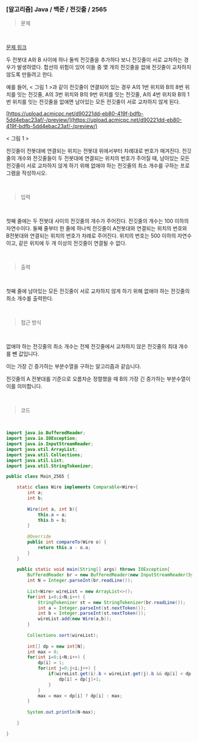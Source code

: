 <h3>[알고리즘] Java / 백준 / 전깃줄 / 2565 </h3>

> 문제
> 

<br>

[문제 링크](https://www.acmicpc.net/problem/1339)

두 전봇대 A와 B 사이에 하나 둘씩 전깃줄을 추가하다 보니 전깃줄이 서로 교차하는 경우가 발생하였다. 합선의 위험이 있어 이들 중 몇 개의 전깃줄을 없애 전깃줄이 교차하지 않도록 만들려고 한다.

예를 들어, < 그림 1 >과 같이 전깃줄이 연결되어 있는 경우 A의 1번 위치와 B의 8번 위치를 잇는 전깃줄, A의 3번 위치와 B의 9번 위치를 잇는 전깃줄, A의 4번 위치와 B의 1번 위치를 잇는 전깃줄을 없애면 남아있는 모든 전깃줄이 서로 교차하지 않게 된다.

[https://upload.acmicpc.net/d90221dd-eb80-419f-bdfb-5dd4ebac23af/-/preview/](https://upload.acmicpc.net/d90221dd-eb80-419f-bdfb-5dd4ebac23af/-/preview/)

< 그림 1 >

전깃줄이 전봇대에 연결되는 위치는 전봇대 위에서부터 차례대로 번호가 매겨진다. 전깃줄의 개수와 전깃줄들이 두 전봇대에 연결되는 위치의 번호가 주어질 때, 남아있는 모든 전깃줄이 서로 교차하지 않게 하기 위해 없애야 하는 전깃줄의 최소 개수를 구하는 프로그램을 작성하시오.

<br>

> 입력
> 

<br>

첫째 줄에는 두 전봇대 사이의 전깃줄의 개수가 주어진다. 전깃줄의 개수는 100 이하의 자연수이다. 둘째 줄부터 한 줄에 하나씩 전깃줄이 A전봇대와 연결되는 위치의 번호와 B전봇대와 연결되는 위치의 번호가 차례로 주어진다. 위치의 번호는 500 이하의 자연수이고, 같은 위치에 두 개 이상의 전깃줄이 연결될 수 없다.

<br>

> 출력
> 

<br>

첫째 줄에 남아있는 모든 전깃줄이 서로 교차하지 않게 하기 위해 없애야 하는 전깃줄의 최소 개수를 출력한다.

<br>

> 접근 방식
> 

<br>

없애야 하는 전깃줄의 최소 개수는 전체 전깃줄에서 교차하지 않은 전깃줄의 최대 개수를 뺀 값입니다.

이는 가장 긴 증가하는 부분수열을 구하는 알고리즘과 같습니다.

전깃줄의 A 전봇대를 기준으로 오름차순 정렬했을 때 B의 가장 긴 증가하는 부분수열이 이를 의미합니다.

<br>

> 코드
> 

<br>

```java
import java.io.BufferedReader;
import java.io.IOException;
import java.io.InputStreamReader;
import java.util.ArrayList;
import java.util.Collections;
import java.util.List;
import java.util.StringTokenizer;

public class Main_2565 {

	static class Wire implements Comparable<Wire>{
		int a;
		int b;
		
		Wire(int a, int b){
			this.a = a;
			this.b = b;
		}
		
		@Override
		public int compareTo(Wire o) {
			return this.a - o.a;
		}
	}
	
	public static void main(String[] args) throws IOException{
		BufferedReader br = new BufferedReader(new InputStreamReader(System.in));
		int N = Integer.parseInt(br.readLine());
		
		List<Wire> wireList = new ArrayList<>();
		for(int i=0;i<N;i++) {
			StringTokenizer st = new StringTokenizer(br.readLine());
			int a = Integer.parseInt(st.nextToken());
			int b = Integer.parseInt(st.nextToken());
			wireList.add(new Wire(a,b));
		}
		
		Collections.sort(wireList);
		
		int[] dp = new int[N];
		int max = 0;
		for(int i=0;i<N;i++) {
			dp[i] = 1;
			for(int j=0;j<i;j++) {
				if(wireList.get(i).b > wireList.get(j).b && dp[i] < dp[j]+1) {
					dp[i] = dp[j]+1;
				}
			}
			max = max < dp[i] ? dp[i] : max;
		}
		
		System.out.println(N-max);
		
	}

}
```
